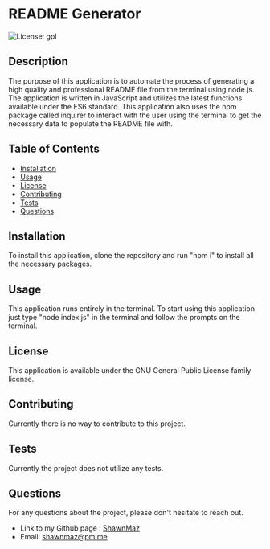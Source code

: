 
  # README Generator
  
  ![License: gpl](https://img.shields.io/static/v1?label=license&message=gpl&color=green)
  

  ## Description
  The purpose of this application is to automate the process of generating a high quality and professional README file from the terminal using node.js. The application is written in JavaScript and utilizes the latest functions available under the ES6 standard. This application also uses the npm package called inquirer to interact with the user using the terminal to get the necessary data to populate the README file with.

  ## Table of Contents
  * [Installation](#installation)
  * [Usage](#usage)
  * [License](#license)
  * [Contributing](#contributing)
  * [Tests](#tests)
  * [Questions](#questions)

  ## Installation
  To install this application, clone the repository and run "npm i" to install all the necessary packages.

  ## Usage
  This application runs entirely in the terminal. To start using this application just type "node index.js" in the terminal and follow the prompts on the terminal.

  
  ## License
  This application is available under the GNU General Public License family license.
  

  ## Contributing
  Currently there is no way to contribute to this project.

  ## Tests
  Currently the project does not utilize any tests.

  ## Questions
  For any questions about the project, please don't hesitate to reach out.
  * Link to my Github page : [ShawnMaz](https://github.com/ShawnMaz)
  * Email: [shawnmaz@pm.me](mailto:shawnmaz@pm.me)
  